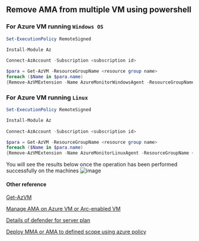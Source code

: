 ## Remove AMA from multiple VM using powershell

### For Azure VM running `Windows OS`
```powershell
Set-ExecutionPolicy RemoteSigned

Install-Module Az
  
Connect-AzAccount -Subscription <subscription id>

$para = Get-AzVM -ResourceGroupName <resource group name> 
foreach ($Name in $para.name)
{Remove-AzVMExtension -Name AzureMonitorWindowsAgent -ResourceGroupName <resource group name> -VMName $Name -Force} 
```

### For Azure VM running `Linux`
```powershell
Set-ExecutionPolicy RemoteSigned

Install-Module Az
  
Connect-AzAccount -Subscription <subscription id>

$para = Get-AzVM -ResourceGroupName <resource group name> 
foreach ($Name in $para.name)
{Remove-AzVMExtension -Name AzureMonitorLinuxAgent -ResourceGroupName <resource group name> -VMName $Name -Force}
```

You will see the results below once the operation has been performed successfully on the machines
![image](https://user-images.githubusercontent.com/96930989/211447888-4db1d32e-3ee7-42d5-adcd-9405f23d3fea.png)

#### Other reference

[Get-AzVM](https://learn.microsoft.com/en-us/powershell/module/az.compute/get-azvm?view=azps-9.2.0)

[Manage AMA on Azure VM or Arc-enabled VM](https://learn.microsoft.com/en-us/azure/azure-monitor/agents/azure-monitor-agent-manage?tabs=azure-powershell#uninstall)

[Details of defender for server plan](https://learn.microsoft.com/en-us/azure/defender-for-cloud/plan-defender-for-servers-data-workspace)

[Deploy MMA or AMA to defined scope using azure policy](https://learn.microsoft.com/en-us/azure/azure-monitor/policy-reference)
